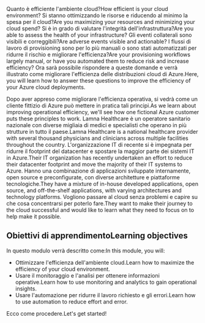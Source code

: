 <span data-ttu-id="bcf00-101">Quanto è efficiente l'ambiente cloud?</span><span class="sxs-lookup"><span data-stu-id="bcf00-101">How efficient is your cloud environment?</span></span> <span data-ttu-id="bcf00-102">Si stanno ottimizzando le risorse e riducendo al minimo la spesa per il cloud?</span><span class="sxs-lookup"><span data-stu-id="bcf00-102">Are you maximizing your resources and minimizing your cloud spend?</span></span> <span data-ttu-id="bcf00-103">Si è in grado di valutare l'integrità dell'infrastruttura?</span><span class="sxs-lookup"><span data-stu-id="bcf00-103">Are you able to assess the health of your infrastructure?</span></span> <span data-ttu-id="bcf00-104">Gli eventi collaterali sono visibili e correggibili?</span><span class="sxs-lookup"><span data-stu-id="bcf00-104">Are adverse events visible and actionable?</span></span> <span data-ttu-id="bcf00-105">I flussi di lavoro di provisioning sono per lo più manuali o sono stati automatizzati per ridurre il rischio e migliorare l'efficienza?</span><span class="sxs-lookup"><span data-stu-id="bcf00-105">Are your provisioning workflows largely manual, or have you automated them to reduce risk and increase efficiency?</span></span> <span data-ttu-id="bcf00-106">Ora sarà possibile rispondere a queste domande e verrà illustrato come migliorare l'efficienza delle distribuzioni cloud di Azure.</span><span class="sxs-lookup"><span data-stu-id="bcf00-106">Here, you will learn how to answer these questions to improve the efficiency of your Azure cloud deployments.</span></span>

<span data-ttu-id="bcf00-107">Dopo aver appreso come migliorare l'efficienza operativa, si vedrà come un cliente fittizio di Azure può mettere in pratica tali principi.</span><span class="sxs-lookup"><span data-stu-id="bcf00-107">As we learn about improving operational efficiency, we'll see how one fictional Azure customer puts these principles to work.</span></span> <span data-ttu-id="bcf00-108">Lamna Healthcare è un operatore sanitario nazionale con diverse migliaia di medici e specialisti che operano in più strutture in tutto il paese.</span><span class="sxs-lookup"><span data-stu-id="bcf00-108">Lamna Healthcare is a national healthcare provider with several thousand physicians and clinicians across multiple facilities throughout the country.</span></span> <span data-ttu-id="bcf00-109">L'organizzazione IT di recente si è impegnata per ridurre il footprint del datacenter e spostare la maggior parte dei sistemi IT in Azure.</span><span class="sxs-lookup"><span data-stu-id="bcf00-109">Their IT organization has recently undertaken an effort to reduce their datacenter footprint and move the majority of their IT systems to Azure.</span></span> <span data-ttu-id="bcf00-110">Hanno una combinazione di applicazioni sviluppate internamente, open source e preconfigurate, con diverse architetture e piattaforme tecnologiche.</span><span class="sxs-lookup"><span data-stu-id="bcf00-110">They have a mixture of in-house developed applications, open source, and off-the-shelf applications, with varying architectures and technology platforms.</span></span> <span data-ttu-id="bcf00-111">Vogliono passare al cloud senza problemi e capire su che cosa concentrarsi per poterlo fare.</span><span class="sxs-lookup"><span data-stu-id="bcf00-111">They want to make their journey to the cloud successful and would like to learn what they need to focus on to help make it possible.</span></span>  

## <a name="learning-objectives"></a><span data-ttu-id="bcf00-112">Obiettivi di apprendimento</span><span class="sxs-lookup"><span data-stu-id="bcf00-112">Learning objectives</span></span>

<span data-ttu-id="bcf00-113">In questo modulo verrà descritto come:</span><span class="sxs-lookup"><span data-stu-id="bcf00-113">In this module, you will:</span></span>

- <span data-ttu-id="bcf00-114">Ottimizzare l'efficienza dell'ambiente cloud.</span><span class="sxs-lookup"><span data-stu-id="bcf00-114">Learn how to maximize the efficiency of your cloud environment.</span></span>
- <span data-ttu-id="bcf00-115">Usare il monitoraggio e l'analisi per ottenere informazioni operative.</span><span class="sxs-lookup"><span data-stu-id="bcf00-115">Learn how to use monitoring and analytics to gain operational insights.</span></span>
- <span data-ttu-id="bcf00-116">Usare l'automazione per ridurre il lavoro richiesto e gli errori.</span><span class="sxs-lookup"><span data-stu-id="bcf00-116">Learn how to use automation to reduce effort and error.</span></span>

<span data-ttu-id="bcf00-117">Ecco come procedere.</span><span class="sxs-lookup"><span data-stu-id="bcf00-117">Let's get started!</span></span>